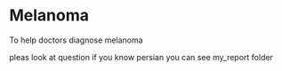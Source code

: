 # Melanoma
To help doctors diagnose melanoma

pleas look at question 
if you know persian you can see my_report folder 

